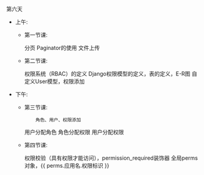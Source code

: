 
第六天

- 上午: 
	
  - 第一节课:
            
      分页 Paginator的使用
      文件上传
			
  - 第二节课: 
            
      权限系统（RBAC）的定义
      Django权限模型的定义，表的定义，E-R图
      自定义User模型，权限添加
            
- 下午:

  - 第三节课:
	 
			角色、用户、权限添加
      用户分配角色
      角色分配权限
      用户分配权限

  - 第四节课:
      
      权限校验（具有权限才能访问），permission_required装饰器
      全局perms对象，{{ perms.应用名.权限标识 }}
      
        
